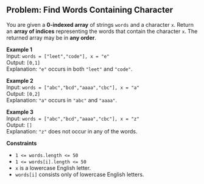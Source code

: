 ## Problem: Find Words Containing Character

You are given a **0-indexed array** of strings `words` and a character `x`. Return an **array of indices** representing the words that contain the character `x`. The returned array may be in **any order**.

**Example 1**  
Input: `words = ["leet","code"], x = "e"`  
Output: `[0,1]`  
Explanation: `"e"` occurs in both `"leet"` and `"code"`.

**Example 2**  
Input: `words = ["abc","bcd","aaaa","cbc"], x = "a"`  
Output: `[0,2]`  
Explanation: `"a"` occurs in `"abc"` and `"aaaa"`.

**Example 3**  
Input: `words = ["abc","bcd","aaaa","cbc"], x = "z"`  
Output: `[]`  
Explanation: `"z"` does not occur in any of the words.

**Constraints**
- `1 <= words.length <= 50`
- `1 <= words[i].length <= 50`
- `x` is a lowercase English letter.
- `words[i]` consists only of lowercase English letters.
